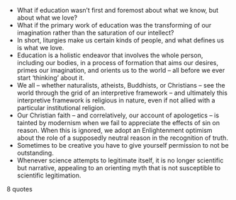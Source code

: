  - What if education wasn’t first and foremost about what we know, but about what we love?
 - What if the primary work of education was the transforming of our imagination rather than the saturation of our intellect?
 - In short, liturgies make us certain kinds of people, and what defines us is what we love.
 - Education is a holistic endeavor that involves the whole person, including our bodies, in a process of formation that aims our desires, primes our imagination, and orients us to the world – all before we ever start ‘thinking’ about it.
 - We all – whether naturalists, atheists, Buddhists, or Christians – see the world through the grid of an interpretive framework – and ultimately this interpretive framework is religious in nature, even if not allied with a particular institutional religion.
 - Our Christian faith – and correlatively, our account of apologetics – is tainted by modernism when we fail to appreciate the effects of sin on reason. When this is ignored, we adopt an Enlightenment optimism about the role of a supposedly neutral reason in the recognition of truth.
 - Sometimes to be creative you have to give yourself permission to not be outstanding.
 - Whenever science attempts to legitimate itself, it is no longer scientific but narrative, appealing to an orienting myth that is not susceptible to scientific legitimation.

8 quotes